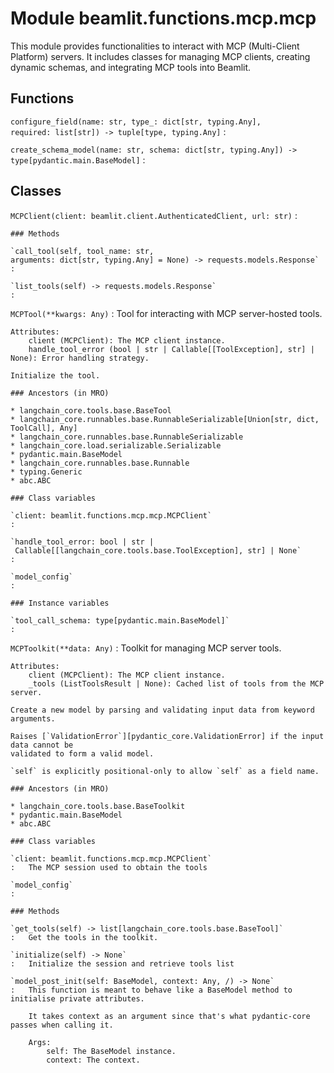 Module beamlit.functions.mcp.mcp
================================
This module provides functionalities to interact with MCP (Multi-Client Platform) servers.
It includes classes for managing MCP clients, creating dynamic schemas, and integrating MCP tools into Beamlit.

Functions
---------

`configure_field(name: str, type_: dict[str, typing.Any], required: list[str]) ‑> tuple[type, typing.Any]`
:   

`create_schema_model(name: str, schema: dict[str, typing.Any]) ‑> type[pydantic.main.BaseModel]`
:   

Classes
-------

`MCPClient(client: beamlit.client.AuthenticatedClient, url: str)`
:   

    ### Methods

    `call_tool(self, tool_name: str, arguments: dict[str, typing.Any] = None) ‑> requests.models.Response`
    :

    `list_tools(self) ‑> requests.models.Response`
    :

`MCPTool(**kwargs: Any)`
:   Tool for interacting with MCP server-hosted tools.
    
    Attributes:
        client (MCPClient): The MCP client instance.
        handle_tool_error (bool | str | Callable[[ToolException], str] | None): Error handling strategy.
    
    Initialize the tool.

    ### Ancestors (in MRO)

    * langchain_core.tools.base.BaseTool
    * langchain_core.runnables.base.RunnableSerializable[Union[str, dict, ToolCall], Any]
    * langchain_core.runnables.base.RunnableSerializable
    * langchain_core.load.serializable.Serializable
    * pydantic.main.BaseModel
    * langchain_core.runnables.base.Runnable
    * typing.Generic
    * abc.ABC

    ### Class variables

    `client: beamlit.functions.mcp.mcp.MCPClient`
    :

    `handle_tool_error: bool | str | Callable[[langchain_core.tools.base.ToolException], str] | None`
    :

    `model_config`
    :

    ### Instance variables

    `tool_call_schema: type[pydantic.main.BaseModel]`
    :

`MCPToolkit(**data: Any)`
:   Toolkit for managing MCP server tools.
    
    Attributes:
        client (MCPClient): The MCP client instance.
        _tools (ListToolsResult | None): Cached list of tools from the MCP server.
    
    Create a new model by parsing and validating input data from keyword arguments.
    
    Raises [`ValidationError`][pydantic_core.ValidationError] if the input data cannot be
    validated to form a valid model.
    
    `self` is explicitly positional-only to allow `self` as a field name.

    ### Ancestors (in MRO)

    * langchain_core.tools.base.BaseToolkit
    * pydantic.main.BaseModel
    * abc.ABC

    ### Class variables

    `client: beamlit.functions.mcp.mcp.MCPClient`
    :   The MCP session used to obtain the tools

    `model_config`
    :

    ### Methods

    `get_tools(self) ‑> list[langchain_core.tools.base.BaseTool]`
    :   Get the tools in the toolkit.

    `initialize(self) ‑> None`
    :   Initialize the session and retrieve tools list

    `model_post_init(self: BaseModel, context: Any, /) ‑> None`
    :   This function is meant to behave like a BaseModel method to initialise private attributes.
        
        It takes context as an argument since that's what pydantic-core passes when calling it.
        
        Args:
            self: The BaseModel instance.
            context: The context.